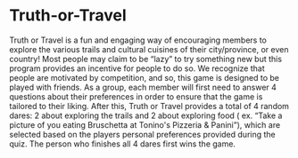 # Truth-or-Travel
 Truth or Travel is a fun and engaging way of encouraging members to explore the various trails and cultural cuisines of their city/province, or even country! Most people may claim to be “lazy” to try something new but this program provides an incentive for people to do so. We recognize that people are motivated by competition, and so, this game is designed to be played with friends. As a group, each member will first need to answer 4 questions about their preferences in order to ensure that the game is tailored to their liking. After this, Truth or Travel provides a total of 4 random dares: 2 about exploring the trails and 2 about exploring food ( ex. “Take a picture of you eating Bruschetta at Tonino's Pizzeria & Panini”), which are selected based on the players personal preferences provided during the quiz. The person who finishes all 4 dares first wins the game.
